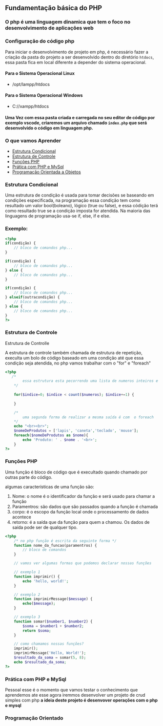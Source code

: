 ## Fundamentação básica do PHP

### O php é uma linguagem dinamica que tem o foco no desenvolvimento de aplicações web


### Configuração do código php
Para iniciar o desenvolvimento de projeto em php, é necessário fazer a criação da pasta 
do projeto a ser desenvolvido dentro do diretório `htdocs`, essa pasta fica em local 
diferente a depender do sistema operacional.

#### Para o Sistema Operacional Linux
- /opt/lampp/htdocs


#### Para o Sistema Operacional Windows
- C://xampp/htdocs


#### Uma Vez com essa pasta criada e carregada no seu editor de código por exemplo vscode, criaremos um arquivo chamado `index.php` que será desenvolvido o código em linguagem php.


### O que vamos Aprender
- <a href='#estruturaCondicional'>Estrutura Condicional</a>
- <a href='#estruturadecontrole'>Estrutura de Controle</a>
- <a href='#funçõesphp'>Funções PHP</a>
- <a href='#crud'>Prática com PHP e MySql</a>
- <a href='#poo'>Programação Orientada a Objetos</a>


### <span id='estruturaCondicional'>Estrutura Condicional</span>
Uma estrutura de condição é usada para tomar decisões se baseando em 
condições especificada, na programação essa condição tem como resultado um valor bool(boleano), lógico (true ou false), e essa códição terá como resultado true se a condição imposta for atendida.
Na maioria das linguagens de programação usa-se if, else, if e else.

<h3>Exemplo:</h3>

```php
<?php 
if(condição) {
    // bloco de comandos php...
}

if(condição) {
    // bloco de comandos php...
} else {
    // bloco de comandos php...
}

if(condição) {
    // bloco de comandos php...
} elseif(outracondição) {
    // bloco de comandos php...
} else {
    // bloco de comandos php...
}
?>
```


### <span id='estruturadecontrole'>Estrutura de Controle</span>
<p>Estrutura de Controlle</p>
A estrutura de controle também chamada de estrutura de repetição, execulta um bolo de código baseado em uma condição até que essa condição seja atendida, no php vamos trabalhar com o "for" e "foreach" 

```php
<?php
   /* 
        essa estrutura esta pecorrendo uma lista de numeros inteiros e exibindo na tela
    */
    
    for($indice=0; $indice < count($numeros); $indice+=1) {
         
    }

    /* 
        uma segunda forma de realizar a mesma saída é com  o foreach
    */
    echo "<br><br>";
    $nomeDeProdutos = ['lapis', 'caneta','teclado', 'mouse'];
    foreach($nomeDeProdutos as $nome){
        echo 'Produto: ' . $nome . '<br>';
    }
?>
```




### <span id='funçõesphp'>Funções PHP</span>
<p>Uma função é bloco de código que é execultado quando chamado por outras parte do código.</p>
<p>algumas características de uma função são:</p> 
<ol>
    <li>Nome: o nome é o identificador da função e será usado para chamar a função</li>
    <li>Paramentros: são dados que são passados quando a função é chamada </li>
    <li>corpo: é o escopo da função local onde o processamento de dados acontece</li>
    <li>retorno: é a saída que da função para quem a chamou. Os dados de saída pode ser de qualquer tipo.</li>
</ol> 

```php
<?php
    /* no php função é escrita da seguinte forma */
    function nome_da_funcao(paramentros) {
        // bloco de comandos
    }

    // vamos ver algumas formas que podemos declarar nossas funções

    // exemplo 1
    function imprimir() {
        echo 'hello, world!';
    }

    // exemplo 2
    function imprimirMessage($message) {
        echo($message);
    }

    // exemplo 3
    function somar($number1, $number2) {
        $soma = $number1 + $number2;
        return $soma;
    }

    // como chamamos nossas funções?
    imprimir();
    imprimirMessage('Hello, World!');
    $resultado_da_soma = somar(5, 8);
    echo $resultado_da_soma;
?>
```


### <span id="crud">Prática com PHP e MySql</span>
<p>
    Pessoal esse é o momento que vamos testar o conhecimento que aprendemos ate esse agora iremmos desenvolver um projeto de crud simples com php
    <b>a ideia deste projeto é desenvover operações com o php e mysql</b>
</p>


### <span id='poo'>Programação Orientado</span>















